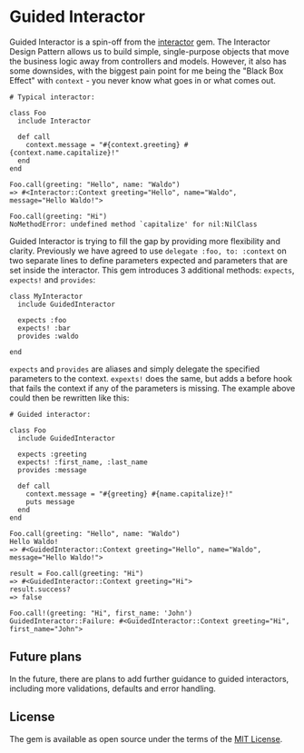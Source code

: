 # Guided Interactor

Guided Interactor is a spin-off from the [interactor](https://github.com/collectiveidea/interactor) gem. The Interactor 
Design Pattern allows us to build simple, single-purpose objects that move the business logic away from controllers and 
models. However, it also has some downsides, with the biggest pain point for me being the "Black Box Effect" 
with `context` - you never know what goes in or what comes out.

```
# Typical interactor:

class Foo
  include Interactor

  def call
    context.message = "#{context.greeting} #{context.name.capitalize}!"
  end
end

Foo.call(greeting: "Hello", name: "Waldo")
=> #<Interactor::Context greeting="Hello", name="Waldo", message="Hello Waldo!">

Foo.call(greeting: "Hi")
NoMethodError: undefined method `capitalize' for nil:NilClass
```

Guided Interactor is trying to fill the gap by providing more flexibility and clarity. Previously we have agreed to use 
`delegate :foo, to: :context` on two separate lines to define parameters expected and parameters that are set inside the 
interactor. This gem introduces 3 additional methods: `expects`, `expects!` and `provides`:

```
class MyInteractor
  include GuidedInteractor

  expects :foo
  expects! :bar
  provides :waldo

end
```

`expects` and `provides` are aliases and simply delegate the specified parameters to the context. `expexts!` does the same,
but adds a before hook that fails the context if any of the parameters is missing. The example above could then be rewritten
like this:

```
# Guided interactor:

class Foo
  include GuidedInteractor
  
  expects :greeting
  expects! :first_name, :last_name
  provides :message

  def call
    context.message = "#{greeting} #{name.capitalize}!"
    puts message
  end
end

Foo.call(greeting: "Hello", name: "Waldo")
Hello Waldo!
=> #<GuidedInteractor::Context greeting="Hello", name="Waldo", message="Hello Waldo!">

result = Foo.call(greeting: "Hi")
=> #<GuidedInteractor::Context greeting="Hi">
result.success?
=> false

Foo.call!(greeting: "Hi", first_name: 'John')
GuidedInteractor::Failure: #<GuidedInteractor::Context greeting="Hi", first_name="John">
```

## Future plans
In the future, there are plans to add further guidance to guided interactors, including more validations, defaults and error handling.

## License

The gem is available as open source under the terms of the [MIT License](https://opensource.org/licenses/MIT).
